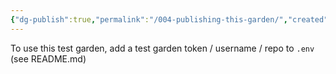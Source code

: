 ```yaml
---
{"dg-publish":true,"permalink":"/004-publishing-this-garden/","created":"2024-05-07T10:12:25.000-05:00","updated":"2024-05-07T10:12:25.000-05:00"}
---
```


To use this test garden, add a test garden token / username / repo to `.env` (see README.md)


